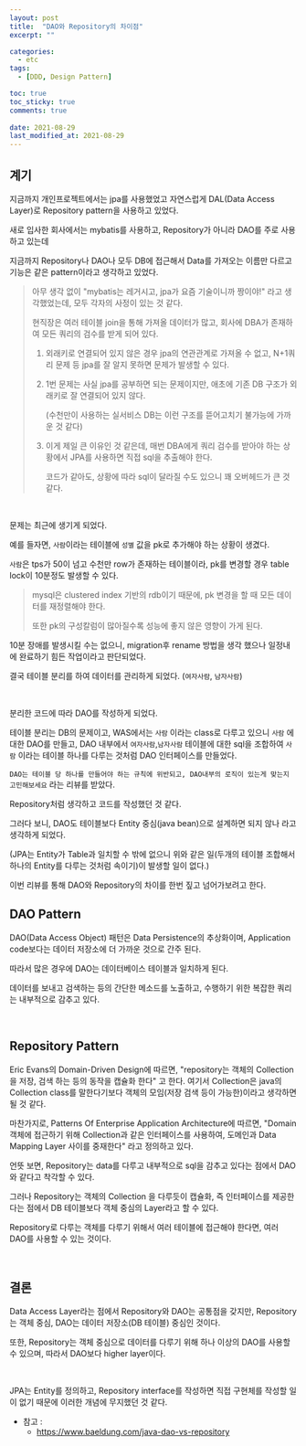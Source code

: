 ```yaml
---
layout: post
title:  "DAO와 Repository의 차이점"
excerpt: ""

categories:
  - etc
tags:
  - [DDD, Design Pattern]

toc: true
toc_sticky: true
comments: true
 
date: 2021-08-29
last_modified_at: 2021-08-29
---
```


## 계기

지금까지 개인프로젝트에서는 jpa를 사용했었고 자연스럽게 DAL(Data Access Layer)로 Repository pattern을 사용하고 있었다.

새로 입사한 회사에서는 mybatis를 사용하고, Repository가 아니라 DAO를 주로 사용하고 있는데

지금까지 Repository나 DAO나 모두 DB에 접근해서 Data를 가져오는 이름만 다르고 기능은 같은 pattern이라고 생각하고 있었다.

> 아무 생각 없이 "mybatis는 레거시고, jpa가 요즘 기술이니까 짱이야!" 라고 생각했었는데, 모두 각자의 사정이 있는 것 같다.
>
> 현직장은 여러 테이블 join을 통해 가져올 데이터가 많고, 회사에 DBA가 존재하여 모든 쿼리의 검수를 받게 되어 있다.
>
> 1. 외래키로 연결되어 있지 않은 경우 jpa의 연관관계로 가져올 수 없고, N+1쿼리 문제 등 jpa를 잘 알지 못하면 문제가 발생할 수 있다.
>
> 2. 1번 문제는 사실 jpa를 공부하면 되는 문제이지만, 애초에 기존 DB 구조가 외래키로 잘 연결되어 있지 않다.
>
>    (수천만이 사용하는 실서비스 DB는 이런 구조를 뜯어고치기 불가능에 가까운 것 같다)
>
> 3. 이게 제일 큰 이유인 것 같은데, 매번 DBA에게 쿼리 검수를 받아야 하는 상황에서 JPA를 사용하면 직접 sql을 추출해야 한다. 
>
>    코드가 같아도, 상황에 따라 sql이 달라질 수도 있으니 꽤 오버헤드가 큰 것 같다.

<br>

문제는 최근에 생기게 되었다.

예를 들자면, ``사람``이라는 테이블에 ``성별`` 값을 pk로 추가해야 하는 상황이 생겼다.

``사람``은 tps가 50이 넘고 수천만 row가 존재하는 테이블이라, pk를 변경할 경우 table lock이 10분정도 발생할 수 있다.

> mysql은 clustered index 기반의 rdb이기 때문에, pk 변경을 할 때 모든 데이터를 재정렬해야 한다.
>
> 또한 pk의 구성칼럼이 많아질수록 성능에 좋지 않은 영향이 가게 된다.

10분 장애를 발생시킬 수는 없으니, migration후 rename 방법을 생각 했으나 일정내에 완료하기 힘든 작업이라고 판단되었다.

결국 테이블 분리를 하여 데이터를 관리하게 되었다. (``여자사람``, ``남자사람``)

<br>

분리한 코드에 따라 DAO를 작성하게 되었다.

테이블 분리는 DB의 문제이고, WAS에서는 ``사람`` 이라는 class로 다루고 있으니 ``사람`` 에 대한 DAO를 만들고, DAO 내부에서 ``여자사람``,``남자사람`` 테이블에 대한 sql을 조합하여 ``사람`` 이라는 테이블 하나를 다루는 것처럼 DAO 인터페이스를 만들었다.

``DAO는 테이블 당 하나를 만들어야 하는 규칙에 위반되고, DAO내부의 로직이 있는게 맞는지 고민해보세요`` 라는 리뷰를 받았다.

Repository처럼 생각하고 코드를 작성했던 것 같다.

그러다 보니, DAO도 테이블보다 Entity 중심(java bean)으로 설계하면 되지 않나 라고 생각하게 되었다.

(JPA는 Entity가 Table과 일치할 수 밖에 없으니 위와 같은 일(두개의 테이블 조합해서 하나의 Entity를 다루는 것처럼 속이기)이 발생할 일이 없다.)

이번 리뷰를 통해 DAO와 Repository의 차이를 한번 짚고 넘어가보려고 한다.

## DAO Pattern

DAO(Data Access Object) 패턴은 Data Persistence의 추상화이며, Application code보다는 데이터 저장소에 더 가까운 것으로 간주 된다.

따라서 많은 경우에 DAO는 데이터베이스 테이블과 일치하게 된다.

데이터를 보내고 검색하는 등의 간단한 메소드를 노출하고, 수행하기 위한 복잡한 쿼리는 내부적으로 감추고 있다.

<br>

## Repository Pattern

 Eric Evans의 Domain-Driven Design에 따르면, "repository는 객체의 Collection을 저장, 검색 하는 등의 동작을 캡슐화 한다" 고 한다. 여기서 Collection은 java의 Collection class를 말한다기보다 객체의 모임(저장 검색 등이 가능한)이라고 생각하면 될 것 같다.

마찬가지로, Patterns Of Enterprise Application Architecture에 따르면, "Domain 객체에 접근하기 위해 Collection과 같은 인터페이스를 사용하여, 도메인과 Data Mapping Layer 사이를 중재한다" 라고 정의하고 있다.

언뜻 보면, Repository는 data를 다루고 내부적으로 sql을 감추고 있다는 점에서 DAO와 같다고 착각할 수 있다.

그러나 Repository는 객체의 Collection 을 다루듯이 캡슐화, 즉 인터페이스를 제공한다는 점에서 DB 테이블보다 객체 중심의 Layer라고 할 수 있다.

Repository로 다루는 객체를 다루기 위해서 여러 테이블에 접근해야 한다면, 여러 DAO를 사용할 수 있는 것이다.

<br>

## 결론

Data Access Layer라는 점에서 Repository와 DAO는 공통점을 갖지만, Repository는 객체 중심, DAO는 데이터 저장소(DB 테이블) 중심인 것이다.

또한, Repository는 객체 중심으로 데이터를 다루기 위해 하나 이상의 DAO를 사용할 수 있으며, 따라서 DAO보다 higher layer이다.

<br>

JPA는 Entity를 정의하고, Repository interface를 작성하면 직접 구현체를 작성할 일이 없기 때문에 이러한 개념에 무지했던 것 같다.



- 참고 :
  - <https://www.baeldung.com/java-dao-vs-repository>

